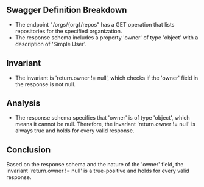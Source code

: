 ## Swagger Definition Breakdown
- The endpoint "/orgs/{org}/repos" has a GET operation that lists repositories for the specified organization.
- The response schema includes a property 'owner' of type 'object' with a description of 'Simple User'.

## Invariant
- The invariant is 'return.owner != null', which checks if the 'owner' field in the response is not null.

## Analysis
- The response schema specifies that 'owner' is of type 'object', which means it cannot be null. Therefore, the invariant 'return.owner != null' is always true and holds for every valid response.

## Conclusion
Based on the response schema and the nature of the 'owner' field, the invariant 'return.owner != null' is a true-positive and holds for every valid response.
